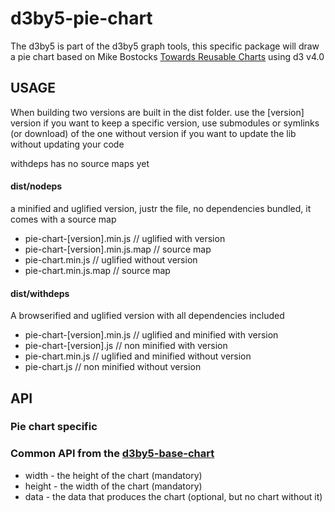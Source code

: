# d3by5-pie-chart
The d3by5 is part of the d3by5 graph tools, this specific package will draw a pie chart based on Mike Bostocks [Towards Reusable Charts](https://bost.ocks.org/mike/chart/) using d3 v4.0

## USAGE
When building two versions are built in the dist folder.
use the [version] version if you want to keep a specific version, use submodules or symlinks (or download) of the one without version if you want to update the lib without updating your code

withdeps has no source maps yet

#### dist/nodeps
a minified and uglified version, justr the file, no dependencies bundled, it comes with a source map
* pie-chart-[version].min.js     // uglified with version
* pie-chart-[version].min.js.map // source map
* pie-chart.min.js               // uglified without version
* pie-chart.min.js.map           // source map

#### dist/withdeps
A browserified and uglified version with all dependencies included
* pie-chart-[version].min.js    // uglified and minified with version
* pie-chart-[version].js        // non minified with version
* pie-chart.min.js              // uglified and minified without version
* pie-chart.js                  // non minified without version

## API
### Pie chart specific

### Common API from the [d3by5-base-chart](https://github.com/kartoteket/d3by5-base-chart)
* width  - the height of the chart (mandatory)
* height - the width of the chart (mandatory)
* data   - the data that produces the chart (optional, but no chart without it)
